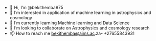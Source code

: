 - 👋 Hi, I’m @bekithemba875
- 👀 I’m interested in application of machine learning in astrophysics and cosmology
- 🌱 I’m currently learning Machine learning and Data Science
- 💞️ I’m looking to collaborate on Astrophysics and cosmology research
- 📫 How to reach me bekithemba@aims.ac.za- +27655843931

<!---
bekithemba875/bekithemba875 is a ✨ special ✨ repository because its `README.md` (this file) appears on your GitHub profile.
You can click the Preview link to take a look at your changes.
--->

